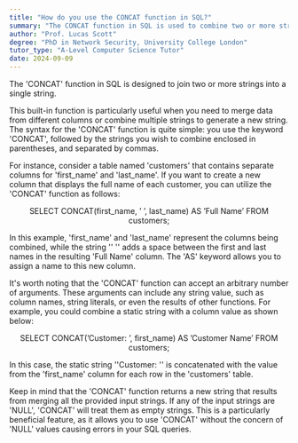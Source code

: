 ```yaml
---
title: "How do you use the CONCAT function in SQL?"
summary: "The CONCAT function in SQL is used to combine two or more strings into one string."
author: "Prof. Lucas Scott"
degree: "PhD in Network Security, University College London"
tutor_type: "A-Level Computer Science Tutor"
date: 2024-09-09
---
```


The 'CONCAT' function in SQL is designed to join two or more strings into a single string.

This built-in function is particularly useful when you need to merge data from different columns or combine multiple strings to generate a new string. The syntax for the 'CONCAT' function is quite simple: you use the keyword 'CONCAT', followed by the strings you wish to combine enclosed in parentheses, and separated by commas.

For instance, consider a table named 'customers' that contains separate columns for 'first_name' and 'last_name'. If you want to create a new column that displays the full name of each customer, you can utilize the 'CONCAT' function as follows:

$$
\text{SELECT CONCAT(first\_name, ' ', last\_name) AS 'Full Name' FROM customers;}
$$

In this example, 'first_name' and 'last_name' represent the columns being combined, while the string '' '' adds a space between the first and last names in the resulting 'Full Name' column. The 'AS' keyword allows you to assign a name to this new column.

It's worth noting that the 'CONCAT' function can accept an arbitrary number of arguments. These arguments can include any string value, such as column names, string literals, or even the results of other functions. For example, you could combine a static string with a column value as shown below:

$$
\text{SELECT CONCAT('Customer: ', first\_name) AS 'Customer Name' FROM customers;}
$$

In this case, the static string ''Customer: '' is concatenated with the value from the 'first_name' column for each row in the 'customers' table.

Keep in mind that the 'CONCAT' function returns a new string that results from merging all the provided input strings. If any of the input strings are 'NULL', 'CONCAT' will treat them as empty strings. This is a particularly beneficial feature, as it allows you to use 'CONCAT' without the concern of 'NULL' values causing errors in your SQL queries.
    